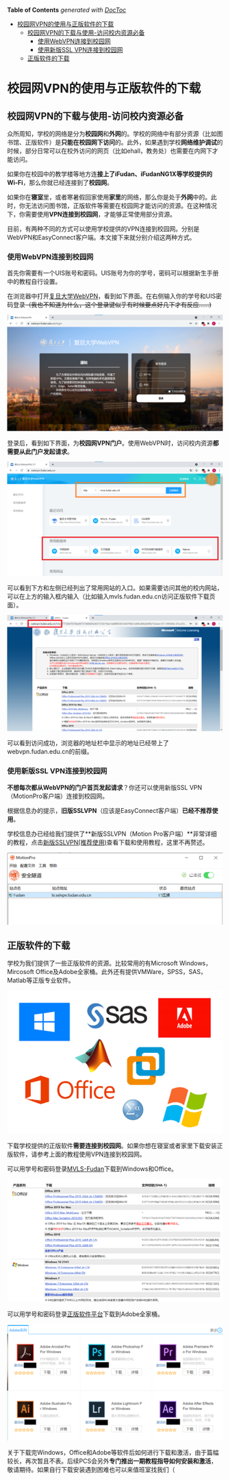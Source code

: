 <!-- START doctoc generated TOC please keep comment here to allow auto update -->
<!-- DON'T EDIT THIS SECTION, INSTEAD RE-RUN doctoc TO UPDATE -->
**Table of Contents**  *generated with [DocToc](https://github.com/thlorenz/doctoc)*

- [校园网VPN的使用与正版软件的下载](#%E6%A0%A1%E5%9B%AD%E7%BD%91vpn%E7%9A%84%E4%BD%BF%E7%94%A8%E4%B8%8E%E6%AD%A3%E7%89%88%E8%BD%AF%E4%BB%B6%E7%9A%84%E4%B8%8B%E8%BD%BD)
  - [校园网VPN的下载与使用-访问校内资源必备](#%E6%A0%A1%E5%9B%AD%E7%BD%91vpn%E7%9A%84%E4%B8%8B%E8%BD%BD%E4%B8%8E%E4%BD%BF%E7%94%A8-%E8%AE%BF%E9%97%AE%E6%A0%A1%E5%86%85%E8%B5%84%E6%BA%90%E5%BF%85%E5%A4%87)
    - [使用WebVPN连接到校园网](#%E4%BD%BF%E7%94%A8webvpn%E8%BF%9E%E6%8E%A5%E5%88%B0%E6%A0%A1%E5%9B%AD%E7%BD%91)
    - [使用新版SSL VPN连接到校园网](#%E4%BD%BF%E7%94%A8%E6%96%B0%E7%89%88ssl-vpn%E8%BF%9E%E6%8E%A5%E5%88%B0%E6%A0%A1%E5%9B%AD%E7%BD%91)
  - [正版软件的下载](#%E6%AD%A3%E7%89%88%E8%BD%AF%E4%BB%B6%E7%9A%84%E4%B8%8B%E8%BD%BD)

<!-- END doctoc generated TOC please keep comment here to allow auto update -->

# 校园网VPN的使用与正版软件的下载

## 校园网VPN的下载与使用-访问校内资源必备

众所周知，学校的网络是分为**校园网**和**外网**的。学校的网络中有部分资源（比如图书馆、正版软件）是**只能在校园网下访问**的。此外，如果遇到学校**网络维护调试**的时候，部分日常可以在校外访问的网页（比如ehall，教务处）也需要在内网下才能访问。

如果你在校园中的教学楼等地方连**接上了iFudan、iFudanNG1X等学校提供的Wi-Fi**，那么你就已经连接到了**校园网**。

如果你在**寝室**里，或者寒暑假回家使用**家里**的网络，那么你是处于**外网**中的。此时，你无法访问图书馆，正版软件等需要在校园网才能访问的资源。在这种情况下，你需要使用**VPN连接到校园网**，才能够正常使用部分资源。

目前，有两种不同的方式可以使用学校提供的VPN连接到校园网。分别是WebVPN和EasyConnect客户端。本文接下来就分别介绍这两种方式。

### 使用WebVPN连接到校园网

首先你需要有一个UIS账号和密码。UIS账号为你的学号，密码可以根据新生手册中的教程自行设置。

在浏览器中打开[复旦大学WebVPN](https://webvpn.fudan.edu.cn)，看到如下界面。在右侧输入你的学号和UIS密码登录~~（我也不知道为什么，这个登录键似乎有时候要点好几下才有反应......)~~

![webvpn_login](./pictures/webvpn_login.png)

登录后，看到如下界面，为**校园网VPN门户**。使用WebVPN时，访问校内资源**都需要从此门户发起请求**。

![webvpn_main](./pictures/webvpn_main.png)

可以看到下方和左侧已经列出了常用网站的入口。如果需要访问其他的校内网站，可以在上方的输入框内输入（比如输入mvls.fudan.edu.cn访问正版软件下载页面）。

![webvpn_success](./pictures/webvpn_success.png)

可以看到访问成功，浏览器的地址栏中显示的地址已经带上了webvpn.fudan.edu.cn的前缀。

### 使用新版SSL VPN连接到校园网

**不想每次都从WebVPN的门户首页发起请求**？你还可以使用新版SSL VPN（MotionPro客户端）连接到校园网。

根据信息办的提示，**旧版SSLVPN**（应该是EasyConnect客户端）**已经不推荐使用**。

学校信息办已经给我们提供了**新版SSLVPN（Motion Pro客户端）**非常详细的教程，点击[新版SSLVPN(推荐使用)](https://xxb.fudan.edu.cn/xbwwwwwwwsyzn/list.htm)查看下载和使用教程，这里不再赘述。

![motion_pro](./pictures/motion_pro.png)

## 正版软件的下载

学校为我们提供了一些正版软件的资源。比较常用的有Microsoft Windows，Mircosoft Office及Adobe全家桶。此外还有提供VMWare，SPSS，SAS，Matlab等正版专业软件。

![genuine_software](./pictures/genuine_software.png)

下载学校提供的正版软件**需要连接到校园网**。如果你想在寝室或者家里下载安装正版软件，请参考上面的教程使用VPN连接到校园网。

可以用学号和密码登录[MVLS-Fudan](http://mvls.fudan.edu.cn/)下载到Windows和Office。

[]()![mvls_fudan](./pictures/mvls_fudan.png)

可以用学号和密码登录[正版软件平台](https://zb.fudan.edu.cn/)下载到Adobe全家桶。

![adobe](./pictures/adobe.png)

关于下载完Windows，Office和Adobe等软件后如何进行下载和激活，由于篇幅较长，再次暂且不表。后续PCS会另外**专门推出一期教程指导如何安装和激活**，敬请期待。如果自行下载安装遇到困难也可以来值班室找我们（
